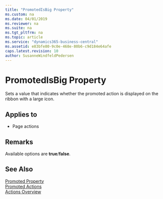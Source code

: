 ```yaml
---
title: "PromotedIsBig Property"
ms.custom: na
ms.date: 04/01/2019
ms.reviewer: na
ms.suite: na
ms.tgt_pltfrm: na
ms.topic: article
ms.service: "dynamics365-business-central"
ms.assetid: e83bfe80-9c0e-468e-80b6-c9d184e64afe
caps.latest.revision: 10
author: SusanneWindfeldPedersen
---
```


# PromotedIsBig Property
Sets a value that indicates whether the promoted action is displayed on the ribbon with a large icon.  
  
## Applies to  
  
- Page actions  
  
## Remarks  
Available options are **true**/**false**.  
  
## See Also  
[Promoted Property](devenv-promoted-property.md)   
[Promoted Actions](../devenv-promoted-actions.md)  
[Actions Overview](../devenv-actions-overview.md)  